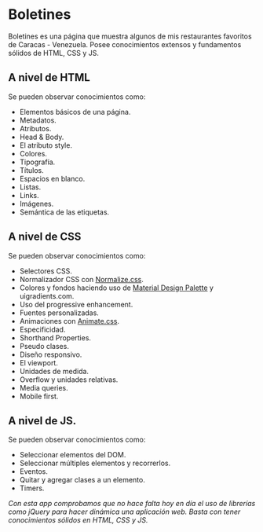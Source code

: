 # Boletines
Boletines es una página que muestra algunos de mis restaurantes favoritos de Caracas - Venezuela. Posee conocimientos extensos y fundamentos sólidos de HTML, CSS y JS.

## A nivel de HTML
Se pueden observar conocimientos como:
* Elementos básicos de una página.
* Metadatos.
* Atributos.
* Head & Body.
* El atributo style.
* Colores.
* Tipografía.
* Títulos.
* Espacios en blanco.
* Listas.
* Links.
* Imágenes.
* Semántica de las etiquetas.

## A nivel de CSS
Se pueden observar conocimientos como:
* Selectores CSS.
* Normalizador CSS con [Normalize.css](https://necolas.github.io/normalize.css/).
* Colores y fondos haciendo uso de [Material Design Palette](https://www.materialpalette.com/) y uigradients.com.
* Uso del progressive enhancement.
* Fuentes personalizadas.
* Animaciones con [Animate.css](https://animate.style/).
* Especificidad.
* Shorthand Properties.
* Pseudo clases.
* Diseño responsivo.
* El viewport.
* Unidades de medida.
* Overflow y unidades relativas.
* Media queries.
* Mobile first.

## A nivel de JS.
Se pueden observar conocimientos como:
* Seleccionar elementos del DOM.
* Seleccionar múltiples elementos y recorrerlos.
* Eventos.
* Quitar y agregar clases a un elemento.
* Timers.

*Con esta app comprobamos que no hace falta hoy en día el uso de librerías como jQuery para hacer dinámica una aplicación web. Basta con tener conocimientos sólidos en HTML, CSS y JS.*